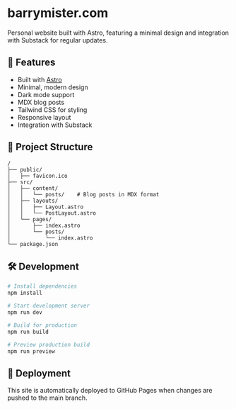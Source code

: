 # barrymister.com

Personal website built with Astro, featuring a minimal design and integration with Substack for regular updates.

## 🚀 Features

- Built with [Astro](https://astro.build)
- Minimal, modern design
- Dark mode support
- MDX blog posts
- Tailwind CSS for styling
- Responsive layout
- Integration with Substack

## 📁 Project Structure

```text
/
├── public/
│   ├── favicon.ico
├── src/
│   ├── content/
│   │   └── posts/    # Blog posts in MDX format
│   ├── layouts/
│   │   ├── Layout.astro
│   │   └── PostLayout.astro
│   └── pages/
│       ├── index.astro
│       └── posts/
│           └── index.astro
└── package.json
```

## 🛠️ Development

```bash
# Install dependencies
npm install

# Start development server
npm run dev

# Build for production
npm run build

# Preview production build
npm run preview
```

## 🚀 Deployment

This site is automatically deployed to GitHub Pages when changes are pushed to the main branch.
